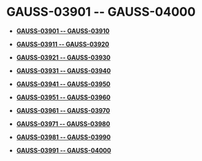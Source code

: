 # GAUSS-03901 -- GAUSS-04000<a name="ZH-CN_TOPIC_0302073065"></a>

-   **[GAUSS-03901 -- GAUSS-03910](GAUSS-03901----GAUSS-03910.md)**  

-   **[GAUSS-03911 -- GAUSS-03920](GAUSS-03911----GAUSS-03920.md)**  

-   **[GAUSS-03921 -- GAUSS-03930](GAUSS-03921----GAUSS-03930.md)**  

-   **[GAUSS-03931 -- GAUSS-03940](GAUSS-03931----GAUSS-03940.md)**  

-   **[GAUSS-03941 -- GAUSS-03950](GAUSS-03941----GAUSS-03950.md)**  

-   **[GAUSS-03951 -- GAUSS-03960](GAUSS-03951----GAUSS-03960.md)**  

-   **[GAUSS-03961 -- GAUSS-03970](GAUSS-03961----GAUSS-03970.md)**  

-   **[GAUSS-03971 -- GAUSS-03980](GAUSS-03971----GAUSS-03980.md)**  

-   **[GAUSS-03981 -- GAUSS-03990](GAUSS-03981----GAUSS-03990.md)**  

-   **[GAUSS-03991 -- GAUSS-04000](GAUSS-03991----GAUSS-04000.md)**  


